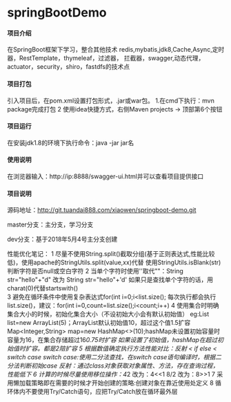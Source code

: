 # springBootDemo

#### 项目介绍
在SpringBoot框架下学习，整合其他技术
redis,mybatis,jdk8,Cache,Async,定时器，RestTemplate，thymeleaf，过滤器，
拦截器，swagger,动态代理，actuator，security，shiro，fastdfs的技术点

#### 项目打包
引入项目后，在pom.xml设置打包形式，.jar或war包。
1.在cmd下执行：mvn package完成打包
2 使用idea快捷方式，右侧Maven projects -> 顶部第6个按钮

#### 项目运行
在安装jdk1.8的环境下执行命令：java -jar jar名

#### 使用说明
在浏览器输入：http://ip:8888/swagger-ui.html并可以查看项目提供接口

#### 项目说明
源码地址：http://git.tuandai888.com/xiaowen/springboot-demo.git

master分支：主分支，学习分支

dev分支：基于2018年5月4号主分支创建

性能优化笔记：
1 尽量不使用String.split()截取分组(基于正则表达式,性能比较低)，使用apache的StringUtils.split(value,xx)代替
  使用StringUtils.isBlank(str)判断字符是否null或空白字符
2 当单个字符时使用''取代""：String str="hello"+"d" 改为 String str="hello"+'d'
  如果只是查找单个字符的话，用charat(0)代替startswith()  
3 避免在循环条件中使用复杂表达式for(int i=0;i<list.size();
每次执行都会执行list.size()，建议：for(int i=0,count=list.size();i<count;i++)
4 使用集合时明确集合大小的时候，初始化集合大小（不设初始大小会有默认初始值）
eg:List<String> list=new ArrayList(5)；ArrayList默认初始值10，超过这个值1.5扩容
   Map<Integer,String> map=new HashMap<>(10);hashMap未设置初始容量时容量为16，在集合存储超过16*0.75时扩容
   如果设置了初始值，hashMap在超过初始值时扩容。都是2陪扩容
5 根据数值确定执行方法性能对比：反射 < if else < switch case
  switch case:使用二分法查找，在switch case语句编译时，根据二分法判断初始case
  反射：通过class对象获取对象属性、方法，存在查询过程，性能低下 
6 计算的时候尽量使用移位操作：4*2  改为：4<<1   8/2 改为：8>>1
7 采用懒加载策略即在需要的时候才开始创建的策略:创建对象在靠近使用处定义
8 循环体内不要使用Try/Catch语句，应把Try/Catch放在循环最外层